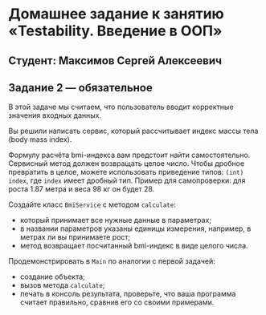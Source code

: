 # Домашнее задание к занятию «Testability. Введение в ООП»

## Студент: Максимов Сергей Алексеевич

## Задание 2 — обязательное

В этой задаче мы считаем, что пользователь вводит корректные значения входных данных.

Вы решили написать сервис, который рассчитывает индекс массы тела (body mass index).

Формулу расчёта bmi-индекса вам предстоит найти самостоятельно. Сервисный метод должен возвращать целое число. Чтобы дробное превратить в целое, можете использовать приведение типов: ```(int) index```, где ```index``` имеет дробный тип. Пример для самопроверки: для роста 1.87 метра и веса 98 кг он будет 28.

Создайте класс ```BmiService``` с методом ```calculate```:

* который принимает все нужные данные в параметрах;
* в названии параметров указаны единицы измерения, например, в метрах ли вы принимаете рост;
* метод возвращает посчитанный bmi-индекс в виде целого числа.

Продемонстрировать в ```Main``` по аналогии с первой задачей:
* создание объекта;
* вызов метода ```calculate```;
* печать в консоль результата, проверьте, что ваша программа считает правильно, сравнив его со своими примерами.